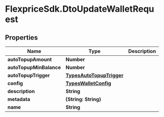 # FlexpriceSdk.DtoUpdateWalletRequest

## Properties

Name | Type | Description | Notes
------------ | ------------- | ------------- | -------------
**autoTopupAmount** | **Number** |  | [optional] 
**autoTopupMinBalance** | **Number** |  | [optional] 
**autoTopupTrigger** | [**TypesAutoTopupTrigger**](TypesAutoTopupTrigger.md) |  | [optional] 
**config** | [**TypesWalletConfig**](TypesWalletConfig.md) |  | [optional] 
**description** | **String** |  | [optional] 
**metadata** | **{String: String}** |  | [optional] 
**name** | **String** |  | [optional] 


